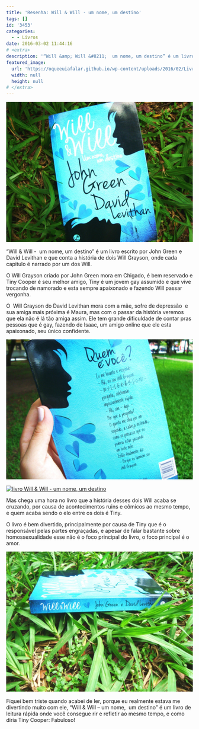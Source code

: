 ```yaml
---
title: 'Resenha: Will & Will - um nome, um destino'
tags: []
id: '3453'
categories:
  - - Livros
date: 2016-03-02 11:44:16
# <extra>
description: '“Will &amp; Will &#8211;  um nome, um destino” é um livro escrito por John Green e David Levithan e que conta a história de dois Will Grayson, onde cada capitulo é narrado por um dos Will. O Will Grayson criado por John Green mora em Chigado, é bem reservado e Tiny Cooper é seu melhor amigo, Tiny é um jovem gay assumido e que vive trocando de namorado e esta sempre apaixonado e fazendo Will passar vergonha. O  Will Grayson do David Levithan mora com a mãe, sofre de depressão  e sua amiga mais próxima é Maura, mas com o passar da história veremos que ela não é lá tão amiga assim. Ele tem grande dificuldade de contar pras pessoas que é gay, fazendo de Isaac, um amigo online que ele esta apaixonado, seu único confidente. &nbsp; Mas chega uma &hellip;'
featured_image: 
  url: 'https://oqueeuiafalar.github.io/wp-content/uploads/2016/02/Livro-will-e-will-um-nome-um-destino-1024x768.jpg'
  width: null
  height: null
# </extra>
---
```


[![capa do livro Will & Will - um nome, um destino](/wp-content/uploads/2016/02/Livro-will-e-will-um-nome-um-destino-1024x768.jpg)](/wp-content/uploads/2016/02/Livro-will-e-will-um-nome-um-destino.jpg)

“Will & Will -  um nome, um destino” é um livro escrito por John Green e David Levithan e que conta a história de dois Will Grayson, onde cada capitulo é narrado por um dos Will.

O Will Grayson criado por John Green mora em Chigado, é bem reservado e Tiny Cooper é seu melhor amigo, Tiny é um jovem gay assumido e que vive trocando de namorado e esta sempre apaixonado e fazendo Will passar vergonha.

O  Will Grayson do David Levithan mora com a mãe, sofre de depressão  e sua amiga mais próxima é Maura, mas com o passar da história veremos que ela não é lá tão amiga assim. Ele tem grande dificuldade de contar pras pessoas que é gay, fazendo de Isaac, um amigo online que ele esta apaixonado, seu único confidente.

[![livro Will e Will - um nome, um destino - contra-capa](/wp-content/uploads/2016/02/contra-capa-Will-Will-um-nome-um-destino-1024x768.jpg)](/wp-content/uploads/2016/02/contra-capa-Will-Will-um-nome-um-destino.jpg)

[![livro Will & Will - um nome, um destino](/wp-content/uploads/2016/02/páginas-do-livro-Will-Will-1024x768.jpg)](/wp-content/uploads/2016/02/páginas-do-livro-Will-Will.jpg)

Mas chega uma hora no livro que a história desses dois Will acaba se cruzando, por causa de acontecimentos ruins e cômicos ao mesmo tempo, e quem acaba sendo o elo entre os dois é Tiny.

O livro é bem divertido, principalmente por causa de Tiny que é o responsável pelas partes engraçadas, e apesar de falar bastante sobre homossexualidade esse não é o foco principal do livro, o foco principal é o amor.

[![Lombada do livro - will e will - um nome, um destino](/wp-content/uploads/2016/02/lombada-Will-e-will-1024x768.jpg)](/wp-content/uploads/2016/02/lombada-Will-e-will.jpg)

Fiquei bem triste quando acabei de ler, porque eu realmente estava me divertindo muito com ele, “Will & Will – um nome,  um destino” é um livro de leitura rápida onde você consegue rir e refletir ao mesmo tempo, e como diria Tiny Cooper: Fabuloso!
